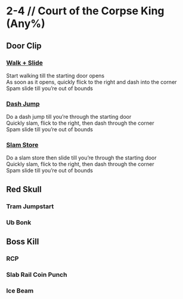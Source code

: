 # 2-4 // Court of the Corpse King (Any%)
## Door Clip
### [Walk + Slide](https://youtu.be/wS88pQJbhqc)
Start walking till the starting door opens <br />
As soon as it opens, quickly flick to the right and dash into the corner <br />
Spam slide till you’re out of bounds <br />
### [Dash Jump](https://youtu.be/wS88pQJbhqc&t=7s)
Do a dash jump till you’re through the starting door <br />
Quickly slam, flick to the right, then dash through the corner <br />
Spam slide till you’re out of bounds <br />
### [Slam Store](https://youtu.be/wS88pQJbhqc&t=13s)
Do a slam store then slide till you’re through the starting door <br />
Quickly slam, flick to the right, then dash through the corner <br />
Spam slide till you’re out of bounds <br />
## Red Skull
### Tram Jumpstart
### Ub Bonk
## Boss Kill
### RCP
### Slab Rail Coin Punch
### Ice Beam
